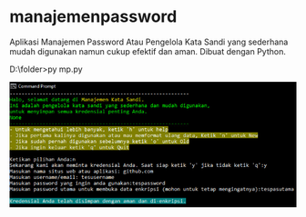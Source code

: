 # manajemenpassword
Aplikasi Manajemen Password Atau Pengelola Kata Sandi yang sederhana mudah digunakan namun cukup efektif dan aman. 
Dibuat dengan Python.

D:\folder>py mp.py

![photo](screenshoot/sc1.jpg)
